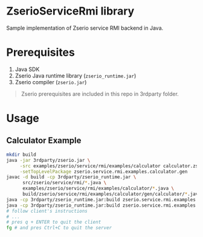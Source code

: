 # ZserioServiceRmi library

Sample implementation of Zserio service RMI backend in Java.

# Prerequisites

   1. Java SDK
   2. Zserio Java runtime library (`zserio_runtime.jar`)
   3. Zserio compiler (`zserio.jar`)

> Zserio prerequisites are included in this repo in 3rdparty folder.

# Usage

## Calculator Example

```bash
mkdir build
java -jar 3rdparty/zserio.jar \
     -src examples/zserio/service/rmi/examples/calculator calculator.zs -java build \
     -setTopLevelPackage zserio.service.rmi.examples.calculator.gen
javac -d build -cp 3rdparty/zserio_runtime.jar \
      src/zserio/service/rmi/*.java \
      examples/zserio/service/rmi/examples/calculator/*.java \
      build/zserio/service/rmi/examples/calculator/gen/calculator/*.java
java -cp 3rdparty/zserio_runtime.jar:build zserio.service.rmi.examples.calculator.CalculatorServer &
java -cp 3rdparty/zserio_runtime.jar:build zserio.service.rmi.examples.calculator.CalculatorClient
# follow client's instructions
# ...
# pres q + ENTER to quit the client
fg # and pres Ctrl+C to quit the server
```
